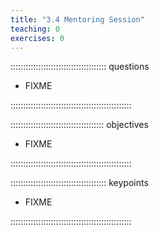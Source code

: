 ```yaml
---
title: "3.4 Mentoring Session"
teaching: 0
exercises: 0
---
```


:::::::::::::::::::::::::::::::::::::: questions 

- FIXME

::::::::::::::::::::::::::::::::::::::::::::::::

::::::::::::::::::::::::::::::::::::: objectives

- FIXME

::::::::::::::::::::::::::::::::::::::::::::::::

:::::::::::::::::::::::::::::::::::::: keypoints

- FIXME

::::::::::::::::::::::::::::::::::::::::::::::::